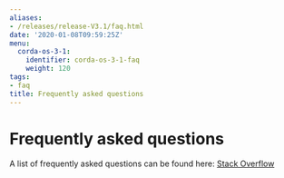 ```yaml
---
aliases:
- /releases/release-V3.1/faq.html
date: '2020-01-08T09:59:25Z'
menu:
  corda-os-3-1:
    identifier: corda-os-3-1-faq
    weight: 120
tags:
- faq
title: Frequently asked questions
---
```



# Frequently asked questions

A list of frequently asked questions can be found here: [Stack Overflow](https://stackoverflow.com/questions/tagged/corda)
